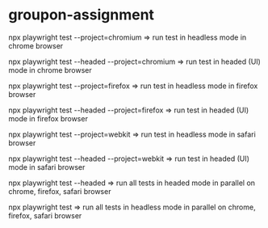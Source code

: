 # groupon-assignment


npx playwright test --project=chromium => run test in headless mode in chrome browser

npx playwright test --headed --project=chromium => run test in headed (UI) mode in chrome browser

npx playwright test --project=firefox => run test in headless mode in firefox browser

npx playwright test --headed --project=firefox => run test in headed (UI) mode in firefox browser

npx playwright test --project=webkit => run test in headless mode in safari browser

npx playwright test --headed --project=webkit => run test in headed (UI) mode in safari browser

npx playwright test --headed => run all tests in headed mode in parallel on chrome, firefox, safari browser

npx playwright test => run all tests in headless mode in parallel on chrome, firefox, safari browser